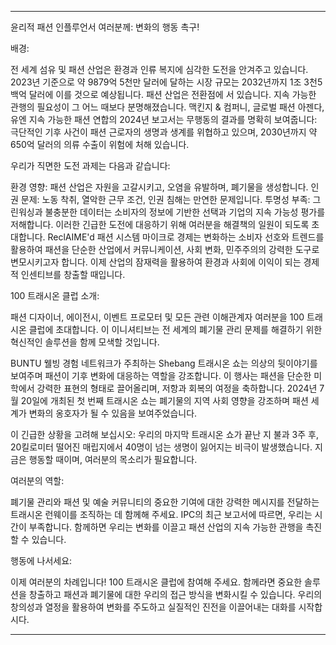 ---

윤리적 패션 인플루언서 여러분께: 변화의 행동 촉구!

배경:

전 세계 섬유 및 패션 산업은 환경과 인류 복지에 심각한 도전을 안겨주고 있습니다. 2023년 기준으로 약 9879억 5천만 달러에 달하는 시장 규모는 2032년까지 1조 3천5백억 달러에 이를 것으로 예상됩니다. 패션 산업은 전환점에 서 있습니다. 지속 가능한 관행의 필요성이 그 어느 때보다 분명해졌습니다. 맥킨지 & 컴퍼니, 글로벌 패션 아젠다, 유엔 지속 가능한 패션 연합의 2024년 보고서는 무행동의 결과를 명확히 보여줍니다: 극단적인 기후 사건이 패션 근로자의 생명과 생계를 위협하고 있으며, 2030년까지 약 650억 달러의 의류 수출이 위험에 처해 있습니다.

우리가 직면한 도전 과제는 다음과 같습니다:

환경 영향: 패션 산업은 자원을 고갈시키고, 오염을 유발하며, 폐기물을 생성합니다.
인권 문제: 노동 착취, 열악한 근무 조건, 인권 침해는 만연한 문제입니다.
투명성 부족: 그린워싱과 불충분한 데이터는 소비자의 정보에 기반한 선택과 기업의 지속 가능성 평가를 저해합니다.
이러한 긴급한 도전에 대응하기 위해 여러분을 해결책의 일원이 되도록 초대합니다. ReclAIME'd 패션 시스템 마이크로 경제는 변화하는 소비자 선호와 트렌드를 활용하여 패션을 단순한 산업에서 커뮤니케이션, 사회 변화, 민주주의의 강력한 도구로 변모시키고자 합니다. 이제 산업의 잠재력을 활용하여 환경과 사회에 이익이 되는 경제적 인센티브를 창출할 때입니다.

100 트래시온 클럽 소개:

패션 디자이너, 에이전시, 이벤트 프로모터 및 모든 관련 이해관계자 여러분을 100 트래시온 클럽에 초대합니다. 이 이니셔티브는 전 세계의 폐기물 관리 문제를 해결하기 위한 혁신적인 솔루션을 함께 모색할 것입니다.

BUNTU 웰빙 경험 네트워크가 주최하는 Shebang 트래시온 쇼는 의상의 뒷이야기를 보여주며 패션이 기후 변화에 대응하는 역할을 강조합니다. 이 행사는 패션을 단순한 미학에서 강력한 표현의 형태로 끌어올리며, 저항과 회복의 여정을 축하합니다. 2024년 7월 20일에 개최된 첫 번째 트래시온 쇼는 폐기물의 지역 사회 영향을 강조하며 패션 세계가 변화의 옹호자가 될 수 있음을 보여주었습니다.

이 긴급한 상황을 고려해 보십시오: 우리의 마지막 트래시온 쇼가 끝난 지 불과 3주 후, 20킬로미터 떨어진 매립지에서 40명이 넘는 생명이 잃어지는 비극이 발생했습니다. 지금은 행동할 때이며, 여러분의 목소리가 필요합니다.

여러분의 역할:

폐기물 관리와 패션 및 예술 커뮤니티의 중요한 기여에 대한 강력한 메시지를 전달하는 트래시온 런웨이를 조직하는 데 함께해 주세요. IPC의 최근 보고서에 따르면, 우리는 시간이 부족합니다. 함께하면 우리는 변화를 이끌고 패션 산업의 지속 가능한 관행을 촉진할 수 있습니다.

행동에 나서세요:

이제 여러분의 차례입니다! 100 트래시온 클럽에 참여해 주세요. 함께라면 중요한 솔루션을 창출하고 패션과 폐기물에 대한 우리의 접근 방식을 변화시킬 수 있습니다. 우리의 창의성과 열정을 활용하여 변화를 주도하고 실질적인 진전을 이끌어내는 대화를 시작합시다.

---